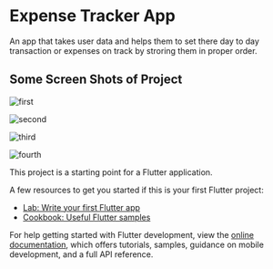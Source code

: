 # Expense Tracker App

An app that takes user data and helps them to set there day to day transaction or expenses on track by stroring them in proper order.

## Some Screen Shots of Project 
![first](https://raw.githubusercontent.com/Master-Bibash/Expense-Tracker-App/main/assets/111418772/c66acd1e-d59d-4541-be47-ee0542337e47.png)

![second](https://raw.githubusercontent.com/Master-Bibash/Expense-Tracker-App/main/assets/111418772/151b6698-6ffc-480b-b16f-431979065b7c.png)

![third](https://raw.githubusercontent.com/Master-Bibash/Expense-Tracker-App/main/assets/111418772/b9b09a88-1945-4c55-a150-d16833fa39bc.png)

![fourth](https://raw.githubusercontent.com/Master-Bibash/Expense-Tracker-App/main/assets/111418772/9db2e7b9-dbb5-4361-a49d-d0ef3df83a08.png)



This project is a starting point for a Flutter application.

A few resources to get you started if this is your first Flutter project:

- [Lab: Write your first Flutter app](https://docs.flutter.dev/get-started/codelab)
- [Cookbook: Useful Flutter samples](https://docs.flutter.dev/cookbook)

For help getting started with Flutter development, view the
[online documentation](https://docs.flutter.dev/), which offers tutorials,
samples, guidance on mobile development, and a full API reference.
